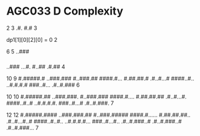 # AGC033 D Complexity
2 3
.#.
#.#
3

dp1[1][0][2][0] = 0 2


6 5
..###
#####
..###
...#.
#..##
.#.##
4

10 9
#.#####.#
..###.###
#..###.##
####.#...
#.##.##.#
.#..#...#
####..#..
..#.#.#.#
###..#...
.#..#.###
6


10 10
#.#####.##
..###.###.
#..###.###
####.#....
#.##.##.##
.#..#...#.
####..#..#
..#.#.#.#.
###..#...#
.#..#.###.
7

12 12
#.#####.####
..###.###.##
#..###.#####
####.#......
#.##.##.##..
.#..#...#..#
####..#..#..
..#.#.#.#...
###..#...#..
.#..#.###..#
.#..#.###..#
.#..#.###...
7